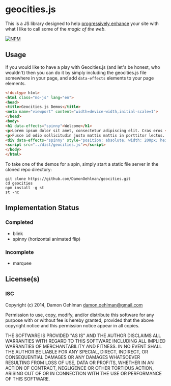 # geocities.js

This is a JS library designed to help
[progressively enhance](http://www.alistapart.com/articles/understandingprogressiveenhancement)
your site with what I like to call some of the _magic of the web_.


[![NPM](https://nodei.co/npm/geocities.png)](https://nodei.co/npm/geocities/)


## Usage

If you would like to have a play with Geocities.js (and let's be honest, who wouldn't) then you
can do it by simply including the geocities.js file somewhere in your page, and add
`data-effects` elements to your page elements.

```html
<!doctype html>
<html class="no-js" lang="en">
<head>
<title>Geocities.js Demos</title>
<meta name="viewport" content="width=device-width,initial-scale=1">
</head>
<body>
<h1 data-effects="spinny">Welcome</h1>
<p>Lorem ipsum dolor sit amet, consectetur adipiscing elit. Cras eros <span data-effects="spinny blink">libero</span>, egestas elementum lobortis ut, posuere et nisl. Suspendisse hendrerit massa ac massa mollis mollis. Nunc eleifend lacus ut sem porta sed interdum orci condimentum. Nam lacinia tristique nunc ac hendrerit. Vivamus fermentum pharetra neque ut tincidunt. Nullam tempor viverra nisi, ac condimentum orci blandit eu. Integer at elit purus. Donec eu libero vel orci posuere accumsan. Suspendisse odio arcu, vulputate eu sodales ut, pulvinar nec leo.</p>
<p>Fusce id odio sollicitudin justo mattis mattis in porttitor lectus. Nullam elementum adipiscing tellus, nec dictum leo hendrerit quis. Vivamus dapibus tellus nec lacus porttitor luctus. Ut vitae risus neque. Aenean consectetur cursus metus a sagittis. In hac habitasse platea dictumst. Vivamus dictum ultrices sodales. Donec sed lacus in diam ultricies tempor. Quisque vel nunc metus, at venenatis massa.</p>
<div data-effects="spinny" style="position: absolute; width: 200px; height: 200px; background: red;"></div>
<script src="../dist/geocities.js"></script>
</body>
</html>

```

To take one of the demos for a spin, simply start a static file server in
the cloned repo directory:

```
git clone https://github.com/DamonOehlman/geocities.git
cd geocities
npm install -g st
st -nc
```

## Implementation Status

### Completed

- blink
- spinny (horizontal animated flip)

### Incomplete

- marquee

## License(s)

### ISC

Copyright (c) 2014, Damon Oehlman <damon.oehlman@gmail.com>

Permission to use, copy, modify, and/or distribute this software for any
purpose with or without fee is hereby granted, provided that the above
copyright notice and this permission notice appear in all copies.

THE SOFTWARE IS PROVIDED "AS IS" AND THE AUTHOR DISCLAIMS ALL WARRANTIES WITH
REGARD TO THIS SOFTWARE INCLUDING ALL IMPLIED WARRANTIES OF MERCHANTABILITY
AND FITNESS. IN NO EVENT SHALL THE AUTHOR BE LIABLE FOR ANY SPECIAL, DIRECT,
INDIRECT, OR CONSEQUENTIAL DAMAGES OR ANY DAMAGES WHATSOEVER RESULTING FROM
LOSS OF USE, DATA OR PROFITS, WHETHER IN AN ACTION OF CONTRACT, NEGLIGENCE OR
OTHER TORTIOUS ACTION, ARISING OUT OF OR IN CONNECTION WITH THE USE OR
PERFORMANCE OF THIS SOFTWARE.
